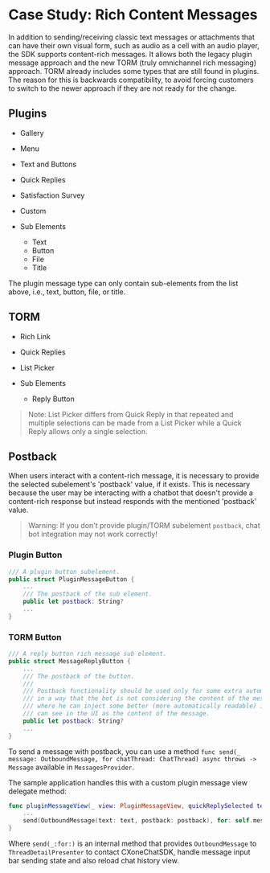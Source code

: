 # Case Study: Rich Content Messages

In addition to sending/receiving classic text messages or attachments that can have their own visual form, such as audio as a cell with an audio player, the SDK supports content-rich messages. It allows both the legacy plugin message approach and the new TORM (truly omnichannel rich messaging) approach. TORM already includes some types that are still found in plugins. The reason for this is backwards compatibility, to avoid forcing customers to switch to the newer approach if they are not ready for the change.


## Plugins

- Gallery
- Menu
- Text and Buttons
- Quick Replies
- Satisfaction Survey
- Custom

- Sub Elements
  - Text
  - Button
  - File
  - Title

The plugin message type can only contain sub-elements from the list above, i.e., text, button, file, or title.

## TORM

- Rich Link
- Quick Replies
- List Picker

- Sub Elements
  - Reply Button

> Note: List Picker differs from Quick Reply in that repeated and multiple selections can be made from a List Picker while a Quick Reply allows only a single selection.

## Postback

When users interact with a content-rich message, it is necessary to provide the selected subelement's 'postback' value, if it exists. This is necessary because the user may be interacting with a chatbot that doesn't provide a content-rich response but instead responds with the mentioned 'postback' value.

> Warning: If you don't provide plugin/TORM subelement `postback`, chat bot integration may not work correctly!


### Plugin Button
```swift
/// A plugin button subelement.
public struct PluginMessageButton {
    ...
    /// The postback of the sub element.
    public let postback: String?
    ...
}
```

### TORM Button

```swift
/// A reply button rich message sub element.
public struct MessageReplyButton {
    ...
    /// The postback of the button.
    ///
    /// Postback functionality should be used only for some extra automation processing (usually bots)
    /// in a way that the bot is not considering the content of the message but postback of the message
    /// where he can inject some better (more automatically readable) identifiers than what customer/agent
    /// can see in the UI as the content of the message.
    public let postback: String?
    ...
}
```

To send a message with postback, you can use a method `func send(_ message: OutboundMessage, for chatThread: ChatThread) async throws -> Message` available in `MessagesProvider`.

The sample application handles this with a custom plugin message view delegate method:
```swift
func pluginMessageView(_ view: PluginMessageView, quickReplySelected text: String, withPostback postback: String?) {
    ...    
    send(OutboundMessage(text: text, postback: postback), for: self.messageInputBar)
}
```
Where `send(_:for:)` is an internal method that provides `OutboundMessage` to `ThreadDetailPresenter` to contact CXoneChatSDK, handle message input bar sending state and also reload chat history view.
